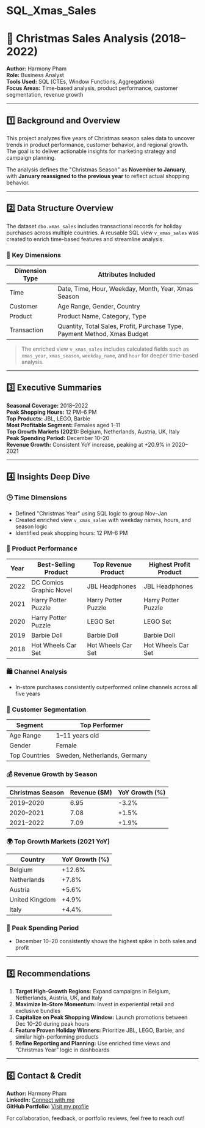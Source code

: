 # SQL_Xmas_Sales

# 🎄 Christmas Sales Analysis (2018–2022)

**Author:** Harmony Pham  
**Role:** Business Analyst  
**Tools Used:** SQL (CTEs, Window Functions, Aggregations)  
**Focus Areas:** Time-based analysis, product performance, customer segmentation, revenue growth

---

## 1️⃣ Background and Overview

This project analyzes five years of Christmas season sales data to uncover trends in product performance, customer behavior, and regional growth. The goal is to deliver actionable insights for marketing strategy and campaign planning.

The analysis defines the "Christmas Season" as **November to January**, with **January reassigned to the previous year** to reflect actual shopping behavior.

---

## 2️⃣ Data Structure Overview

The dataset `dbo.xmas_sales` includes transactional records for holiday purchases across multiple countries. A reusable SQL view `v_xmas_sales` was created to enrich time-based features and streamline analysis.

### 📁 Key Dimensions

| Dimension Type     | Attributes Included                                      |
|--------------------|----------------------------------------------------------|
| Time               | Date, Time, Hour, Weekday, Month, Year, Xmas Season      |
| Customer           | Age Range, Gender, Country                               |
| Product            | Product Name, Category, Type                             |
| Transaction        | Quantity, Total Sales, Profit, Purchase Type, Payment Method, Xmas Budget |

> The enriched view `v_xmas_sales` includes calculated fields such as `xmas_year`, `xmas_season`, `weekday_name`, and `hour` for deeper time-based analysis.

---

## 3️⃣ Executive Summaries

**Seasonal Coverage:** 2018–2022  
**Peak Shopping Hours:** 12 PM–6 PM  
**Top Products:** JBL, LEGO, Barbie  
**Most Profitable Segment:** Females aged 1–11  
**Top Growth Markets (2021):** Belgium, Netherlands, Austria, UK, Italy  
**Peak Spending Period:** December 10–20  
**Revenue Growth:** Consistent YoY increase, peaking at +20.9% in 2020–2021

---

## 4️⃣ Insights Deep Dive

### 🕒 Time Dimensions
- Defined "Christmas Year" using SQL logic to group Nov–Jan
- Created enriched view `v_xmas_sales` with weekday names, hours, and season logic
- Identified peak shopping hours: 12 PM–6 PM

### 🧸 Product Performance

| Year | Best-Selling Product | Top Revenue Product | Highest Profit Product |
|------|----------------------|---------------------|------------------------|
| 2022 | DC Comics Graphic Novel| JBL Headphones      | JBL Headphones            |
| 2021 | Harry Potter Puzzle    | Harry Potter Puzzle | Harry Potter Puzzle    |
| 2020 | Harry Potter Puzzle    | LEGO Set            | LEGO Set               |
| 2019 | Barbie Doll            | Barbie Doll         | Barbie Doll            |
| 2018 | Hot Wheels Car Set     | Hot Wheels Car Set  | Hot Wheels Car Set     |

### 🛍️ Channel Analysis
- In-store purchases consistently outperformed online channels across all five years

### 👥 Customer Segmentation

| Segment        | Top Performer |
|----------------|----------------|
| Age Range      | 1–11 years old |
| Gender         | Female         |
| Top Countries  | Sweden, Netherlands, Germany |

### 💰 Revenue Growth by Season

| Christmas Season | Revenue ($M) | YoY Growth (%) |
|------------------|--------------|----------------|
| 2019–2020        | 6.95        | -3.2%         |
| 2020–2021        | 7.08        | +1.5%         |
| 2021–2022        | 7.09        | +1.9%         |

### 🌍 Top Growth Markets (2021 YoY)

| Country        | YoY Growth (%) |
|----------------|----------------|
| Belgium        | +12.6%         |
| Netherlands    | +7.8%         |
| Austria        | +5.6%         |
| United Kingdom | +4.9%         |
| Italy          | +4.4%         |

### 📅 Peak Spending Period
- December 10–20 consistently shows the highest spike in both sales and profit

---

## 5️⃣ Recommendations

1. **Target High-Growth Regions:** Expand campaigns in Belgium, Netherlands, Austria, UK, and Italy
2. **Maximize In-Store Momentum:** Invest in experiential retail and exclusive bundles
3. **Capitalize on Peak Shopping Window:** Launch promotions between Dec 10–20 during peak hours
4. **Feature Proven Holiday Winners:** Prioritize JBL, LEGO, Barbie, and similar high-performing products
5. **Refine Reporting and Planning:** Use enriched time views and “Christmas Year” logic in dashboards

---

## 6️⃣ Contact & Credit

**Author:** Harmony Pham  
**LinkedIn:** [Connect with me](https://www.linkedin.com/in/harmony-pham-362193235/)  
**GitHub Portfolio:** [Visit my profile](https://github.com/Harmonypham0111279)  

For collaboration, feedback, or portfolio reviews, feel free to reach out!


